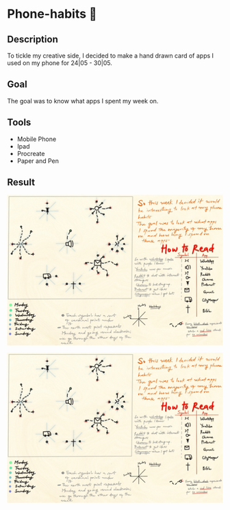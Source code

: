 # Phone-habits 📱

## Description
To tickle my creative side, I decided to make a hand drawn card of apps I used on my phone for 24|05 - 30|05. 

## Goal
The goal was to know what apps I spent my week on.

## Tools
 * Mobile Phone
 * Ipad
 * Procreate
 * Paper and Pen 

## Result
<img src="https://raw.githubusercontent.com/lagom-QB/Phone-habits/gh-pages/WhatsApp%20Image%202021-06-04%20at%2001.55.56.jpeg">

[![Phone Habits](https://raw.githubusercontent.com/lagom-QB/Phone-habits/gh-pages/WhatsApp%20Image%202021-06-04%20at%2001.55.56.jpeg)](https://raw.githubusercontent.com/lagom-QB/Phone-habits/gh-pages/WhatsApp%20Image%202021-06-04%20at%2001.55.56.jpeg)

